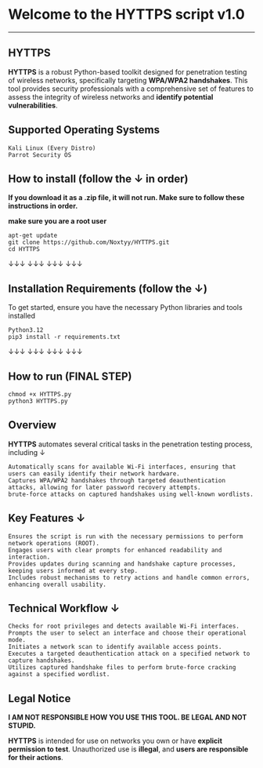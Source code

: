 # Welcome to the HYTTPS script v1.0

_________

## HYTTPS

**HYTTPS** is a robust Python-based toolkit designed for penetration testing of wireless networks, specifically targeting **WPA/WPA2 handshakes**. This tool provides security professionals with a comprehensive set of features to assess the integrity of wireless networks and **identify potential vulnerabilities**.

## Supported Operating Systems

    Kali Linux (Every Distro)
    Parrot Security OS

## How to install (follow the ↓ in order)

**If you download it as a .zip file, it will not run. Make sure to follow these instructions in order.**

**make sure you are a root user**

    apt-get update
    git clone https://github.com/Noxtyy/HYTTPS.git
    cd HYTTPS

↓↓↓   ↓↓↓   ↓↓↓   ↓↓↓

## Installation Requirements (follow the ↓)

To get started, ensure you have the necessary Python libraries and tools installed

    Python3.12
    pip3 install -r requirements.txt

↓↓↓   ↓↓↓   ↓↓↓   ↓↓↓ 

## How to run (FINAL STEP)

    chmod +x HYTTPS.py
    python3 HYTTPS.py

## Overview

**HYTTPS** automates several critical tasks in the penetration testing process, including ↓

    Automatically scans for available Wi-Fi interfaces, ensuring that users can easily identify their network hardware.
    Captures WPA/WPA2 handshakes through targeted deauthentication attacks, allowing for later password recovery attempts.
    brute-force attacks on captured handshakes using well-known wordlists.

## Key Features ↓

    Ensures the script is run with the necessary permissions to perform network operations (ROOT).
    Engages users with clear prompts for enhanced readability and interaction.
    Provides updates during scanning and handshake capture processes, keeping users informed at every step.
    Includes robust mechanisms to retry actions and handle common errors, enhancing overall usability.

## Technical Workflow ↓

    Checks for root privileges and detects available Wi-Fi interfaces.
    Prompts the user to select an interface and choose their operational mode.
    Initiates a network scan to identify available access points.
    Executes a targeted deauthentication attack on a specified network to capture handshakes.
    Utilizes captured handshake files to perform brute-force cracking against a specified wordlist.

## Legal Notice

**I AM NOT RESPONSIBLE HOW YOU USE THIS TOOL. BE LEGAL AND NOT STUPID.**

**HYTTPS** is intended for use on networks you own or have **explicit permission to test**. Unauthorized use is **illegal**, and **users are responsible for their actions**.
